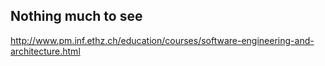 ## Nothing much to see
http://www.pm.inf.ethz.ch/education/courses/software-engineering-and-architecture.html

